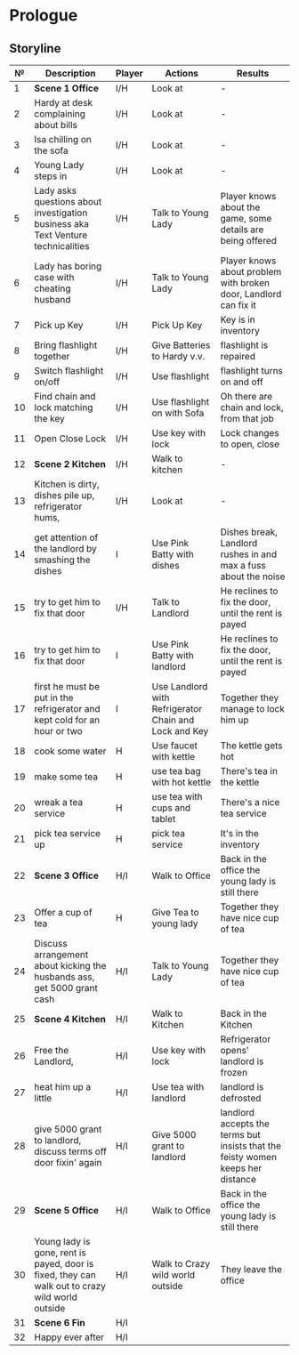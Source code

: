 # Prologue 

## Storyline 

| №   | Description                                                                                     | Player | Actions                                               | Results                                                                         |
| --- | ----------------------------------------------------------------------------------------------- | ------ | ----------------------------------------------------- | ------------------------------------------------------------------------------- |
| 1   | **Scene 1 Office**                                                                              | I/H    | Look at                                               | -                                                                               |
| 2   | Hardy at desk complaining about bills                                                           | I/H    | Look at                                               | -                                                                               |
| 3   | Isa chilling on the sofa                                                                        | I/H    | Look at                                               | -                                                                               |
| 4   | Young Lady steps in                                                                             | I/H    | Look at                                               | -                                                                               |
| 5   | Lady asks questions about investigation business aka Text Venture technicalities                | I/H    | Talk to Young Lady                                    | Player knows about the game, some details are being offered                     |
| 6   | Lady has boring case with cheating husband                                                      | I/H    | Talk to Young Lady                                    | Player knows about problem with broken door, Landlord can fix it                |
| 7   | Pick up Key                                                                                     | I/H    | Pick Up Key                                           | Key is in inventory                                                             |
| 8   | Bring flashlight together                                                                       | I/H    | Give Batteries to Hardy v.v.                          | flashlight is repaired                                                          |
| 9   | Switch flashlight on/off                                                                        | I/H    | Use flashlight                                        | flashlight turns on and off                                                     |
| 10  | Find chain and lock matching the key                                                            | I/H    | Use flashlight on with Sofa                           | Oh there are chain and lock, from that job                                      |
| 11  | Open Close Lock                                                                                 | I/H    | Use key with lock                                     | Lock changes to open, close                                                     |
| 12  | **Scene 2 Kitchen**                                                                             | I/H    | Walk to kitchen                                       | -                                                                               |
| 13  | Kitchen is dirty, dishes pile up, refrigerator hums,                                            | I/H    | Look at                                               | -                                                                               |
| 14  | get attention of the landlord by smashing the dishes                                            | I      | Use Pink Batty with dishes                            | Dishes break, Landlord rushes in and max a fuss about the noise                 |
| 15  | try to get him to fix that door                                                                 | I/H    | Talk to Landlord                                      | He reclines to fix the door, until the rent is payed                            |
| 16  | try to get him to fix that door                                                                 | I      | Use Pink Batty with landlord                          | He reclines to fix the door, until the rent is payed                            |
| 17  | first he must be put in the refrigerator and kept cold for an hour or two                       | I      | Use Landlord with Refrigerator Chain and Lock and Key | Together they  manage to lock him up                                            |
| 18  | cook some water                                                                                 | H      | Use faucet with kettle                                | The kettle gets hot                                                             |
| 19  | make some tea                                                                                   | H      | use tea bag with hot kettle                           | There's tea in the kettle                                                       |
| 20  | wreak a tea service                                                                             | H      | use tea with cups and tablet                          | There's a nice tea service                                                      |
| 21  | pick tea service up                                                                             | H      | pick tea service                                      | It's in the inventory                                                           |
| 22  | **Scene 3 Office**                                                                              | H/I    | Walk to Office                                        | Back in the office the young lady is still there                                |
| 23  | Offer a cup of tea                                                                              | H      | Give Tea to young lady                                | Together they have nice cup of tea                                              |
| 24  | Discuss arrangement about kicking the husbands ass, get 5000 grant cash                         | H/I    | Talk to Young Lady                                    | Together they have nice cup of tea                                              |
| 25  | **Scene 4 Kitchen**                                                                             | H/I    | Walk to Kitchen                                       | Back in the Kitchen                                                             |
| 26  | Free the Landlord,                                                                              | H/I    | Use key with lock                                     | Refrigerator opens' landlord is frozen                                          |
| 27  | heat him up a little                                                                            | H/I    | Use tea with landlord                                 | landlord is defrosted                                                           |
| 28  | give 5000 grant to landlord, discuss terms off door fixin' again                                | H/I    | Give 5000 grant to landlord                           | landlord accepts the terms but insists that the feisty women keeps her distance |
| 29  | **Scene 5 Office**                                                                              | H/I    | Walk to Office                                        | Back in the office the young lady is still there                                |
| 30  | Young lady is gone, rent is payed, door is fixed, they can walk out to crazy wild world outside | H/I    | Walk to Crazy wild world outside                      | They leave the office                                                           |
| 31  | **Scene 6 Fin**                                                                                 | H/I    |                                                       |                                                                                 |
| 32  | Happy ever after                                                                                | H/I    |                                                       |                                                                                 |
